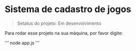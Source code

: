 # Sistema de cadastro de jogos

> Setatus do projeto: Em desenvolvimento

Para rodar esse projeto na sua máquina, por favor digite: 

'''
node app.js
'''
